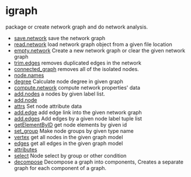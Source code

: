 # igraph

package or create network graph and do network analysis.

+ [save.network](igraph/save.network.1) save the network graph
+ [read.network](igraph/read.network.1) load network graph object from a given file location
+ [empty.network](igraph/empty.network.1) Create a new network graph or clear the given network graph
+ [trim.edges](igraph/trim.edges.1) removes duplicated edges in the network
+ [connected_graph](igraph/connected_graph.1) removes all of the isolated nodes.
+ [node.names](igraph/node.names.1) 
+ [degree](igraph/degree.1) Calculate node degree in given graph
+ [compute.network](igraph/compute.network.1) compute network properties' data
+ [add.nodes](igraph/add.nodes.1) a nodes by given label list.
+ [add.node](igraph/add.node.1) 
+ [attrs](igraph/attrs.1) Set node attribute data
+ [add.edge](igraph/add.edge.1) add edge link into the given network graph
+ [add.edges](igraph/add.edges.1) Add edges by a given node label tuple list
+ [getElementByID](igraph/getElementByID.1) get node elements by given id
+ [set_group](igraph/set_group.1) Make node groups by given type name
+ [vertex](igraph/vertex.1) get all nodes in the given graph model
+ [edges](igraph/edges.1) get all edges in the given graph model
+ [attributes](igraph/attributes.1) 
+ [select](igraph/select.1) Node select by group or other condition
+ [decompose](igraph/decompose.1) Decompose a graph into components, Creates a separate graph for each component of a graph.
